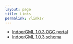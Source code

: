 ```yaml
---
layout: page
title: Links
permalink: /links/
---
```


- [IndoorGML 1.0.3 OGC portal](http://www.opengeospatial.org/standards/indoorgml)
- [IndoorGML 1.0.3 schema](http://schemas.opengis.net/indoorGML/1.0)
